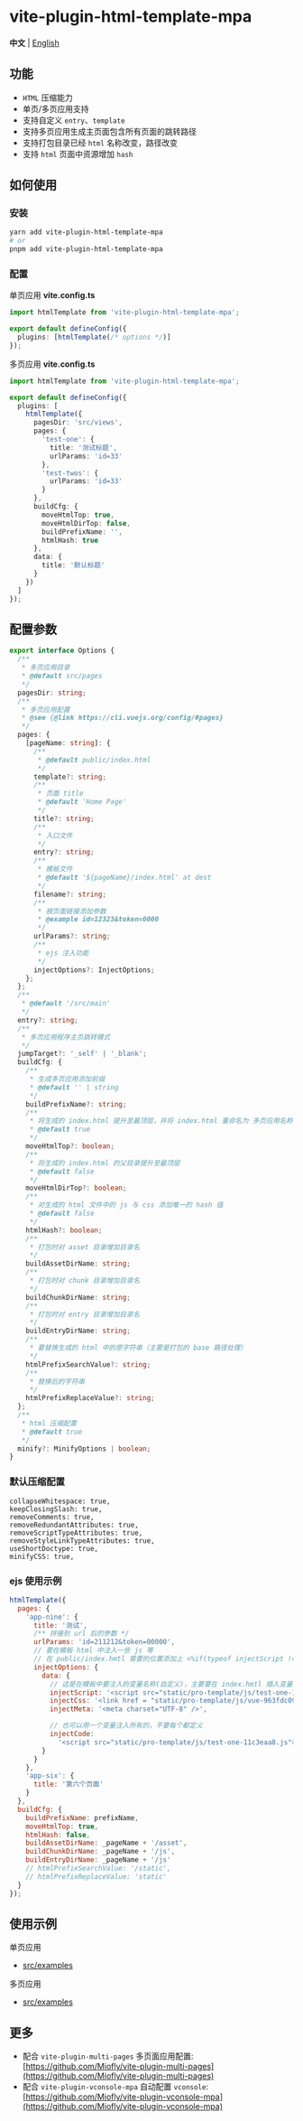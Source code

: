 # vite-plugin-html-template-mpa

**中文** | [English](./README.md)

## 功能

- `HTML` 压缩能力
- 单页/多页应用支持
- 支持自定义 `entry`、`template`
- 支持多页应用生成主页面包含所有页面的跳转路径
- 支持打包目录已经 `html` 名称改变，路径改变
- 支持 `html` 页面中资源增加 `hash`

## 如何使用

### 安装

```sh
yarn add vite-plugin-html-template-mpa
# or
pnpm add vite-plugin-html-template-mpa
```

### 配置

单页应用
**vite.config.ts**

```typescript
import htmlTemplate from 'vite-plugin-html-template-mpa';

export default defineConfig({
  plugins: [htmlTemplate(/* options */)]
});
```

多页应用
**vite.config.ts**

```typescript
import htmlTemplate from 'vite-plugin-html-template-mpa';

export default defineConfig({
  plugins: [
    htmlTemplate({
      pagesDir: 'src/views',
      pages: {
        'test-one': {
          title: '测试标题',
          urlParams: 'id=33'
        },
        'test-twos': {
          urlParams: 'id=33'
        }
      },
      buildCfg: {
        moveHtmlTop: true,
        moveHtmlDirTop: false,
        buildPrefixName: '',
        htmlHash: true
      },
      data: {
        title: '默认标题'
      }
    })
  ]
});
```

## 配置参数

```typescript
export interface Options {
  /**
   * 多页应用目录
   * @default src/pages
   */
  pagesDir: string;
  /**
   * 多页应用配置
   * @see {@link https://cli.vuejs.org/config/#pages}
   */
  pages: {
    [pageName: string]: {
      /**
       * @default public/index.html
       */
      template?: string;
      /**
       * 页面 title
       * @default 'Home Page'
       */
      title?: string;
      /**
       * 入口文件
       */
      entry?: string;
      /**
       * 模板文件
       * @default '${pageName}/index.html' at dest
       */
      filename?: string;
      /**
       * 根页面链接添加参数
       * @example id=12323&token=0000
       */
      urlParams?: string;
      /**
       * ejs 注入功能
       */
      injectOptions?: InjectOptions;
    };
  };
  /**
   * @default '/src/main'
   */
  entry?: string;
  /**
   * 多页应用程序主页跳转模式
   */
  jumpTarget?: '_self' | '_blank';
  buildCfg: {
    /**
     * 生成多页应用添加前缀
     * @default '' | string
     */
    buildPrefixName?: string;
    /**
     * 将生成的 index.html 提升至最顶层，并将 index.html 重命名为 多页应用名称.html
     * @default true
     */
    moveHtmlTop?: boolean;
    /**
     * 将生成的 index.html 的父目录提升至最顶层
     * @default false
     */
    moveHtmlDirTop?: boolean;
    /**
     * 对生成的 html 文件中的 js 与 css 添加唯一的 hash 值
     * @default false
     */
    htmlHash?: boolean;
    /**
     * 打包时对 asset 目录增加目录名
     */
    buildAssetDirName: string;
    /**
     * 打包时对 chunk 目录增加目录名
     */
    buildChunkDirName: string;
    /**
     * 打包时对 entry 目录增加目录名
     */
    buildEntryDirName: string;
    /**
     * 要替换生成的 html 中的原字符串（主要是打包的 base 路径处理）
     */
    htmlPrefixSearchValue?: string;
    /**
     * 替换后的字符串
     */
    htmlPrefixReplaceValue?: string;
  };
  /**
   * html 压缩配置
   * @default true
   */
  minify?: MinifyOptions | boolean;
}
```

### 默认压缩配置

```
collapseWhitespace: true,
keepClosingSlash: true,
removeComments: true,
removeRedundantAttributes: true,
removeScriptTypeAttributes: true,
removeStyleLinkTypeAttributes: true,
useShortDoctype: true,
minifyCSS: true,
```

### ejs 使用示例

```javascript
htmlTemplate({
  pages: {
    'app-nine': {
      title: '测试',
      /** 拼接到 url 后的参数 */
      urlParams: 'id=211212&token=00000',
      // 要在模板 html 中注入一些 js 等
      // 在 public/index.hmtl 需要的位置添加上 <%if(typeof injectScript !== 'undefined'){%><%-injectScript%><%}%>
      injectOptions: {
        data: {
          // 这是在模板中要注入的变量名称(自定义)，主要要在 index.hmtl 插入变量
          injectScript: '<script src="static/pro-template/js/test-one-11c3eaa8.js"></script>',
          injectCss: '<link href = "static/pro-template/js/vue-963fdc09.js" >',
          injectMeta: '<meta charset="UTF-8" />',

          // 也可以用一个变量注入所有的，不要每个都定义
          injectCode:
            '<script src="static/pro-template/js/test-one-11c3eaa8.js"></script><link href = "static/pro-template/js/vue-963fdc09.js" >'
        }
      }
    },
    'app-six': {
      title: '第六个页面'
    }
  },
  buildCfg: {
    buildPrefixName: prefixName,
    moveHtmlTop: true,
    htmlHash: false,
    buildAssetDirName: _pageName + '/asset',
    buildChunkDirName: _pageName + '/js',
    buildEntryDirName: _pageName + '/js'
    // htmlPrefixSearchValue: '/static',
    // htmlPrefixReplaceValue: 'static'
  }
});
```

## 使用示例

单页应用

- [src/examples](https://github.com/Miofly/vite-plugin-html-template-mpa/tree/master/examples/vite-plugin-demo-spa)

多页应用

- [src/examples](https://github.com/Miofly/vite-plugin-html-template-mpa/tree/master/examples/vite-plugin-demo-mpa)

## 更多

- 配合 `vite-plugin-multi-pages`
  多页面应用配置: [https://github.com/Miofly/vite-plugin-multi-pages](https://github.com/Miofly/vite-plugin-multi-pages)
- 配合 `vite-plugin-vconsole-mpa`
  自动配置 `vconsole`: [https://github.com/Miofly/vite-plugin-vconsole-mpa](https://github.com/Miofly/vite-plugin-vconsole-mpa)
